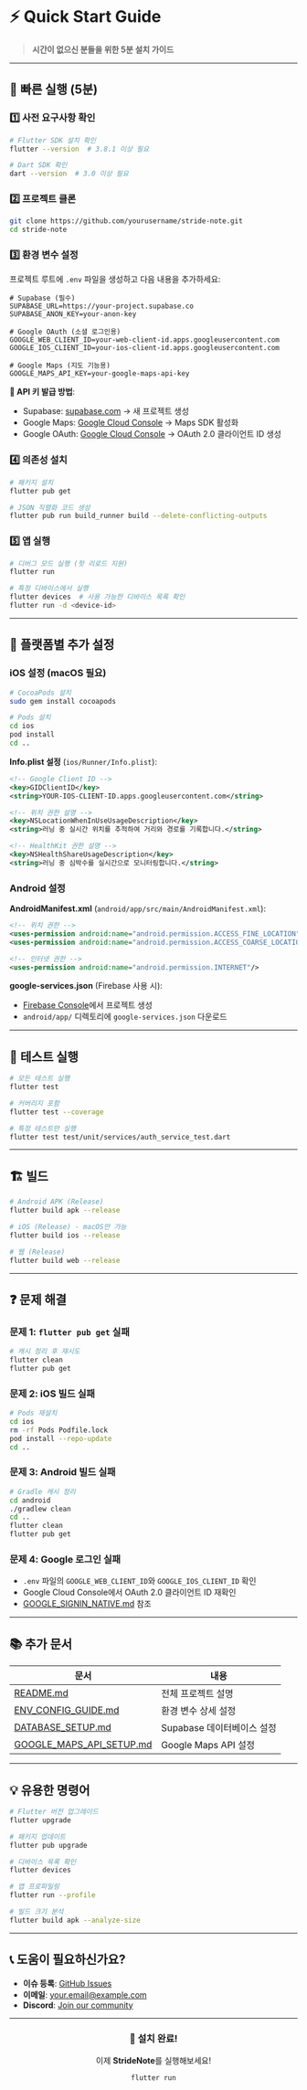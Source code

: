 # ⚡ Quick Start Guide

> **시간이 없으신 분들을 위한 5분 설치 가이드**

---

## 🚀 빠른 실행 (5분)

### 1️⃣ 사전 요구사항 확인

```bash
# Flutter SDK 설치 확인
flutter --version  # 3.8.1 이상 필요

# Dart SDK 확인
dart --version  # 3.0 이상 필요
```

### 2️⃣ 프로젝트 클론

```bash
git clone https://github.com/yourusername/stride-note.git
cd stride-note
```

### 3️⃣ 환경 변수 설정

프로젝트 루트에 `.env` 파일을 생성하고 다음 내용을 추가하세요:

```env
# Supabase (필수)
SUPABASE_URL=https://your-project.supabase.co
SUPABASE_ANON_KEY=your-anon-key

# Google OAuth (소셜 로그인용)
GOOGLE_WEB_CLIENT_ID=your-web-client-id.apps.googleusercontent.com
GOOGLE_IOS_CLIENT_ID=your-ios-client-id.apps.googleusercontent.com

# Google Maps (지도 기능용)
GOOGLE_MAPS_API_KEY=your-google-maps-api-key
```

**🔑 API 키 발급 방법**:
- Supabase: [supabase.com](https://supabase.com) → 새 프로젝트 생성
- Google Maps: [Google Cloud Console](https://console.cloud.google.com) → Maps SDK 활성화
- Google OAuth: [Google Cloud Console](https://console.cloud.google.com) → OAuth 2.0 클라이언트 ID 생성

### 4️⃣ 의존성 설치

```bash
# 패키지 설치
flutter pub get

# JSON 직렬화 코드 생성
flutter pub run build_runner build --delete-conflicting-outputs
```

### 5️⃣ 앱 실행

```bash
# 디버그 모드 실행 (핫 리로드 지원)
flutter run

# 특정 디바이스에서 실행
flutter devices  # 사용 가능한 디바이스 목록 확인
flutter run -d <device-id>
```

---

## 📱 플랫폼별 추가 설정

### iOS 설정 (macOS 필요)

```bash
# CocoaPods 설치
sudo gem install cocoapods

# Pods 설치
cd ios
pod install
cd ..
```

**Info.plist 설정** (`ios/Runner/Info.plist`):
```xml
<!-- Google Client ID -->
<key>GIDClientID</key>
<string>YOUR-IOS-CLIENT-ID.apps.googleusercontent.com</string>

<!-- 위치 권한 설명 -->
<key>NSLocationWhenInUseUsageDescription</key>
<string>러닝 중 실시간 위치를 추적하여 거리와 경로를 기록합니다.</string>

<!-- HealthKit 권한 설명 -->
<key>NSHealthShareUsageDescription</key>
<string>러닝 중 심박수를 실시간으로 모니터링합니다.</string>
```

### Android 설정

**AndroidManifest.xml** (`android/app/src/main/AndroidManifest.xml`):
```xml
<!-- 위치 권한 -->
<uses-permission android:name="android.permission.ACCESS_FINE_LOCATION"/>
<uses-permission android:name="android.permission.ACCESS_COARSE_LOCATION"/>

<!-- 인터넷 권한 -->
<uses-permission android:name="android.permission.INTERNET"/>
```

**google-services.json** (Firebase 사용 시):
- [Firebase Console](https://console.firebase.google.com)에서 프로젝트 생성
- `android/app/` 디렉토리에 `google-services.json` 다운로드

---

## 🧪 테스트 실행

```bash
# 모든 테스트 실행
flutter test

# 커버리지 포함
flutter test --coverage

# 특정 테스트만 실행
flutter test test/unit/services/auth_service_test.dart
```

---

## 🏗️ 빌드

```bash
# Android APK (Release)
flutter build apk --release

# iOS (Release) - macOS만 가능
flutter build ios --release

# 웹 (Release)
flutter build web --release
```

---

## ❓ 문제 해결

### 문제 1: `flutter pub get` 실패

```bash
# 캐시 정리 후 재시도
flutter clean
flutter pub get
```

### 문제 2: iOS 빌드 실패

```bash
# Pods 재설치
cd ios
rm -rf Pods Podfile.lock
pod install --repo-update
cd ..
```

### 문제 3: Android 빌드 실패

```bash
# Gradle 캐시 정리
cd android
./gradlew clean
cd ..
flutter clean
flutter pub get
```

### 문제 4: Google 로그인 실패

- `.env` 파일의 `GOOGLE_WEB_CLIENT_ID`와 `GOOGLE_IOS_CLIENT_ID` 확인
- Google Cloud Console에서 OAuth 2.0 클라이언트 ID 재확인
- [GOOGLE_SIGNIN_NATIVE.md](GOOGLE_SIGNIN_NATIVE.md) 참조

---

## 📚 추가 문서

| 문서 | 내용 |
|------|------|
| [README.md](README.md) | 전체 프로젝트 설명 |
| [ENV_CONFIG_GUIDE.md](ENV_CONFIG_GUIDE.md) | 환경 변수 상세 설정 |
| [DATABASE_SETUP.md](DATABASE_SETUP.md) | Supabase 데이터베이스 설정 |
| [GOOGLE_MAPS_API_SETUP.md](GOOGLE_MAPS_API_SETUP.md) | Google Maps API 설정 |

---

## 💡 유용한 명령어

```bash
# Flutter 버전 업그레이드
flutter upgrade

# 패키지 업데이트
flutter pub upgrade

# 디바이스 목록 확인
flutter devices

# 앱 프로파일링
flutter run --profile

# 빌드 크기 분석
flutter build apk --analyze-size
```

---

## 📞 도움이 필요하신가요?

- **이슈 등록**: [GitHub Issues](https://github.com/yourusername/stride-note/issues)
- **이메일**: your.email@example.com
- **Discord**: [Join our community](#)

---

<div align="center">

### 🎉 설치 완료!

이제 **StrideNote**를 실행해보세요!

```bash
flutter run
```

</div>

